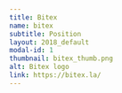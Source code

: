 ```yaml
---
title: Bitex
name: bitex
subtitle: Position
layout: 2018_default
modal-id: 1
thumbnail: bitex_thumb.png
alt: Bitex logo
link: https://bitex.la/
---
```

